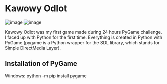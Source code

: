 # Kawowy Odlot

![image](https://user-images.githubusercontent.com/100734139/224117490-360cd3ed-374a-464e-94fb-f7a78356573c.png)
![image](https://user-images.githubusercontent.com/100734139/224117609-f480abbc-b910-4f00-8da5-bcf47d417f89.png)

Kawowy Odlot was my first game made during 24 hours PyGame challenge. I faced up with Python for the first time. Everything is created in Python with PyGame (pygame is a Python wrapper for the SDL library, which stands for Simple DirectMedia Layer).

## Installation of PyGame
Windows: python -m pip install pygame
